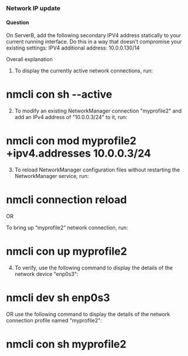 ### Network IP update

#### Question

On ServerB, add the following secondary IPV4 address statically to your current running interface. Do this in a way that doesn’t compromise your existing settings:
    IPV4 additional address: 10.0.0.130/14



Overall explanation

1. To display the currently active network connections, run:

# nmcli con sh --active

2. To modify an existing NetworkManager connection "myprofile2" and add an IPv4 address of "10.0.0.3/24" to it, run:

# nmcli con mod myprofile2 +ipv4.addresses 10.0.0.3/24

3. To reload NetworkManager configuration files without restarting the NetworkManager service, run:

# nmcli connection reload

OR

To bring up “myprofile2” network connection, run:

# nmcli con up myprofile2

4. To verify, use the following command to display the details of the network device "enp0s3":

# nmcli dev sh enp0s3

OR use the following command to display the details of the network connection profile named "myprofile2":

# nmcli con sh myprofile2 